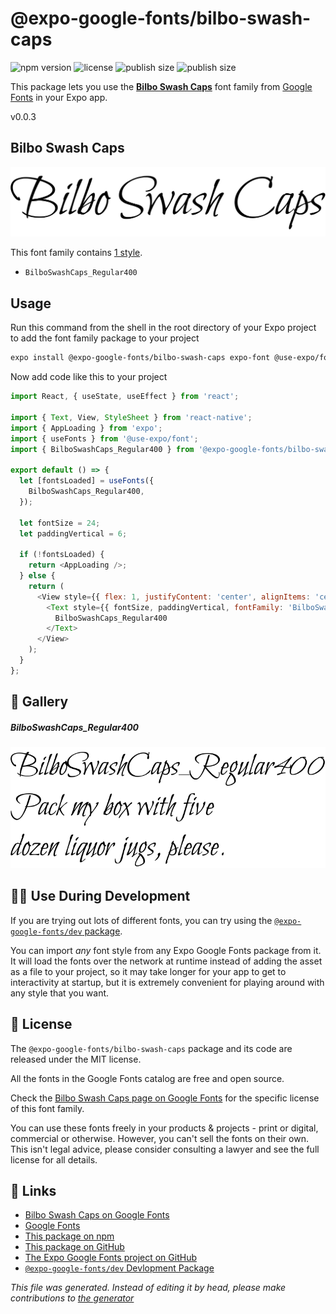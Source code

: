 # @expo-google-fonts/bilbo-swash-caps

![npm version](https://flat.badgen.net/npm/v/@expo-google-fonts/bilbo-swash-caps)
![license](https://flat.badgen.net/github/license/expo/google-fonts)
![publish size](https://flat.badgen.net/packagephobia/install/@expo-google-fonts/bilbo-swash-caps)
![publish size](https://flat.badgen.net/packagephobia/publish/@expo-google-fonts/bilbo-swash-caps)

This package lets you use the [**Bilbo Swash Caps**](https://fonts.google.com/specimen/Bilbo+Swash+Caps) font family from [Google Fonts](https://fonts.google.com/) in your Expo app.

v0.0.3

## Bilbo Swash Caps

![Bilbo Swash Caps](./font-family.png)

This font family contains [1 style](#gallery).

- `BilboSwashCaps_Regular400`

## Usage

Run this command from the shell in the root directory of your Expo project to add the font family package to your project
```sh
expo install @expo-google-fonts/bilbo-swash-caps expo-font @use-expo/font
```

Now add code like this to your project
```js
import React, { useState, useEffect } from 'react';

import { Text, View, StyleSheet } from 'react-native';
import { AppLoading } from 'expo';
import { useFonts } from '@use-expo/font';
import { BilboSwashCaps_Regular400 } from '@expo-google-fonts/bilbo-swash-caps';

export default () => {
  let [fontsLoaded] = useFonts({
    BilboSwashCaps_Regular400,
  });

  let fontSize = 24;
  let paddingVertical = 6;

  if (!fontsLoaded) {
    return <AppLoading />;
  } else {
    return (
      <View style={{ flex: 1, justifyContent: 'center', alignItems: 'center' }}>
        <Text style={{ fontSize, paddingVertical, fontFamily: 'BilboSwashCaps_Regular400' }}>
          BilboSwashCaps_Regular400
        </Text>
      </View>
    );
  }
};

```

## 🔡 Gallery

##### BilboSwashCaps_Regular400
![BilboSwashCaps_Regular400](./e55126acc93a6cae98b3736d06e24e1301a26f9aa4ac2173998ab1fa142b1736.ttf.png)


## 👩‍💻 Use During Development

If you are trying out lots of different fonts, you can try using the [`@expo-google-fonts/dev` package](https://github.com/expo/google-fonts/tree/master/font-packages/dev#readme).

You can import *any* font style from any Expo Google Fonts package from it. It will load the fonts
over the network at runtime instead of adding the asset as a file to your project, so it may take longer
for your app to get to interactivity at startup, but it is extremely convenient
for playing around with any style that you want.

## 📖 License

The `@expo-google-fonts/bilbo-swash-caps` package and its code are released under the MIT license.

All the fonts in the Google Fonts catalog are free and open source.

Check the [Bilbo Swash Caps page on Google Fonts](https://fonts.google.com/specimen/Bilbo+Swash+Caps) for the specific license of this font family.

You can use these fonts freely in your products & projects - print or digital, commercial or otherwise. However, you can't sell the fonts on their own. This isn't legal advice, please consider consulting a lawyer and see the full license for all details.

## 🔗 Links

- [Bilbo Swash Caps on Google Fonts](https://fonts.google.com/specimen/Bilbo+Swash+Caps)
- [Google Fonts](https://fonts.google.com/)
- [This package on npm](https://www.npmjs.com/package/@expo-google-fonts/bilbo-swash-caps)
- [This package on GitHub](https://github.com/expo/google-fonts/tree/master/font-packages/bilbo-swash-caps)
- [The Expo Google Fonts project on GitHub](https://github.com/expo/google-fonts)
- [`@expo-google-fonts/dev` Devlopment Package](https://github.com/expo/google-fonts/tree/master/font-packages/dev)


*This file was generated. Instead of editing it by head, please make contributions to [the generator](https://github.com/expo/google-fonts/tree/master/packages/generator)*

